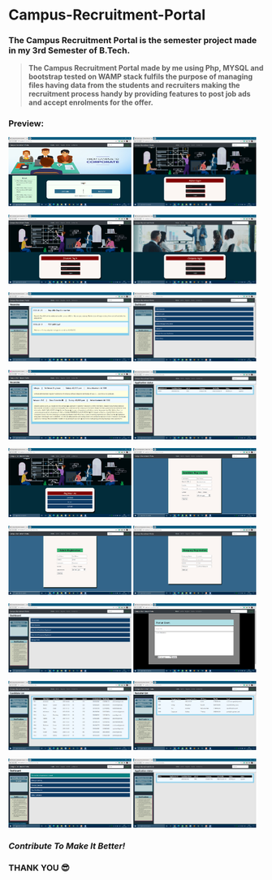 # Campus-Recruitment-Portal 
  
   
   ### The Campus Recruitment Portal is the semester project made in my 3rd Semester of B.Tech.
   
 > **The Campus Recruitment Portal made by me using Php, MYSQL and bootstrap tested on WAMP stack fulfils the purpose of managing files having data from the students and recruiters making the recruitment process handy by providing features to post job ads and accept enrolments for the offer.**

### Preview:

 <img src="preview/001.jpg" width="48%"> <img src="preview/002.jpg" width="48%">
 
 <img src="preview/003.jpg" width="48%"> <img src="preview/004.jpg" width="48%"> 
 
 <img src="preview/005.jpg" width="48%"> <img src="preview/006.jpg" width="48%"> 
 
 <img src="preview/007.jpg" width="48%"> <img src="preview/008.jpg" width="48%"> 
 
 <img src="preview/009.jpg" width="48%"> <img src="preview/010.jpg" width="48%"> 
 
 <img src="preview/011.jpg" width="48%"> <img src="preview/012.jpg" width="48%"> 
 
 <img src="preview/013.jpg" width="48%"> <img src="preview/014.jpg" width="48%"> 
 
 <img src="preview/015.jpg" width="48%"> <img src="preview/016.jpg" width="48%"> 
 
 <img src="preview/017.jpg" width="48%"> <img src="preview/018.jpg" width="48%"> 
 
 


### **_Contribute To Make It Better!_**
### **THANK YOU 😎**
